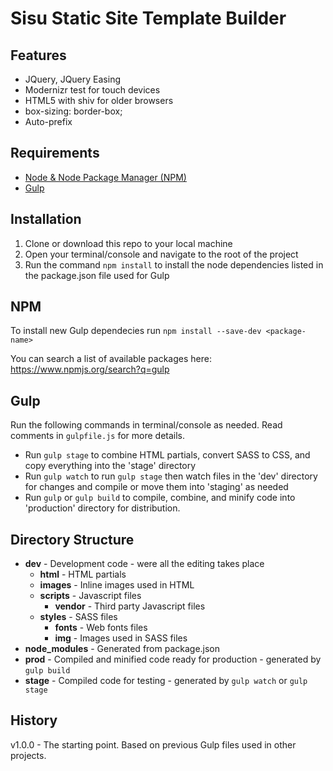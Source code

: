 # Sisu Static Site Template Builder

## Features
* JQuery, JQuery Easing
* Modernizr test for touch devices
* HTML5 with shiv for older browsers
* box-sizing: border-box;
* Auto-prefix


## Requirements
* [Node & Node Package Manager (NPM)](http://nodejs.org/)
* [Gulp](http://gulpjs.com/)


## Installation

1. Clone or download this repo to your local machine
2. Open your terminal/console and navigate to the root of the project
3. Run the command `npm install` to install the node dependencies listed in the package.json file used for Gulp


## NPM

To install new Gulp dependecies run `npm install --save-dev <package-name>`

You can search a list of available packages here: https://www.npmjs.org/search?q=gulp

## Gulp

Run the following commands in terminal/console as needed. Read comments in `gulpfile.js` for more details.

* Run `gulp stage` to combine HTML partials, convert SASS to CSS, and copy everything into the 'stage' directory
* Run `gulp watch` to run `gulp stage` then watch files in the 'dev' directory for changes and compile or move them into 'staging' as needed
* Run `gulp` or `gulp build` to compile, combine, and minify code into 'production' directory for distribution.

## Directory Structure

* **dev** - Development code - were all the editing takes place
	* **html** - HTML partials
	* **images** - Inline images used in HTML
	* **scripts** - Javascript files
		* **vendor** - Third party Javascript files
	* **styles** - SASS files
		* **fonts** - Web fonts files
		* **img** - Images used in SASS files
* **node_modules** - Generated from package.json
* **prod** - Compiled and minified code ready for production - generated by `gulp build`
* **stage** - Compiled code for testing - generated by `gulp watch` or `gulp stage`

## History

v1.0.0 - The starting point. Based on previous Gulp files used in other projects.